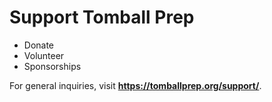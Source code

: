 # Support Tomball Prep

- Donate
- Volunteer
- Sponsorships

For general inquiries, visit **https://tomballprep.org/support/**.
